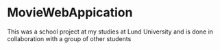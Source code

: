 # MovieWebAppication

This was a school project at my studies at Lund University and is done in collaboration with a group of other students


